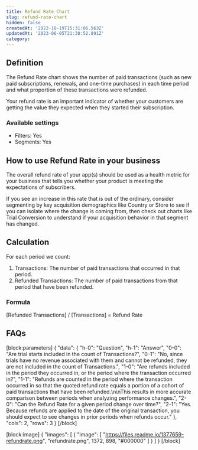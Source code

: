 ```yaml
---
title: Refund Rate Chart
slug: refund-rate-chart
hidden: false
createdAt: '2022-10-19T15:31:06.563Z'
updatedAt: '2023-06-05T21:38:52.891Z'
category: 
---
```

## Definition
The Refund Rate chart shows the number of paid transactions (such as new paid subscriptions, renewals, and one-time purchases) in each time period and what proportion of these transactions were refunded. 

Your refund rate is an important indicator of whether your customers are getting the value they expected when they started their subscription.

### Available settings

* Filters: Yes
* Segments: Yes

## How to use Refund Rate in your business
The overall refund rate of your app(s) should be used as a health metric for your business that tells you whether your product is meeting the expectations of subscribers. 

If you see an increase in this rate that is out of the ordinary, consider segmenting by key acquisition demographics like Country or Store to see if you can isolate where the change is coming from, then check out charts like Trial Conversion to understand if your acquisition behavior in that segment has changed.

## Calculation
For each period we count: 

1. Transactions: The number of paid transactions that occurred in that period.
2. Refunded Transactions: The number of paid transactions from that period that have been refunded.

### Formula
[Refunded Transactions] / [Transactions] = Refund Rate

## FAQs
[block:parameters]
{
  "data": {
    "h-0": "Question",
    "h-1": "Answer",
    "0-0": "Are trial starts included in the count of Transactions?",
    "0-1": "No, since trials have no revenue associated with them and cannot be refunded, they are not included in the count of Transactions.",
    "1-0": "Are refunds included in the period they occurred in, or the period where the transaction occurred in?",
    "1-1": "Refunds are counted in the period where the transaction occurred in so that the quoted refund rate equals a portion of a cohort of paid transactions that have been refunded.\n\nThis results in more accurate comparison between periods when analyzing performance changes.",
    "2-0": "Can the Refund Rate for a given period change over time?",
    "2-1": "Yes. Because refunds are applied to the date of the original transaction, you should expect to see changes in prior periods when refunds occur."
  },
  "cols": 2,
  "rows": 3
}
[/block]

[block:image]
{
  "images": [
    {
      "image": [
        "https://files.readme.io/1377659-refundrate.png",
        "refundrate.png",
        1372,
        898,
        "#000000"
      ]
    }
  ]
}
[/block]